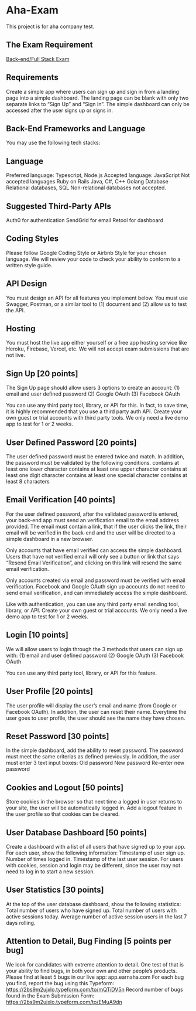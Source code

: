 # Aha-Exam

This project is for aha company test.

## The Exam Requirement

[Back-end/Full Stack Exam](https://docs.google.com/document/d/15tA1qlVOg14cmpX0DbIPPnUQa9GYlSXcb9haRCojVEU/edit)

## Requirements

Create a simple app where users can sign up and sign in from a landing page into a simple dashboard. The landing page can be blank with only two separate links to “Sign Up” and “Sign In”. The simple dashboard can only be accessed after the user signs up or signs in.

## Back-End Frameworks and Language

You may use the following tech stacks:

## Language

Preferred language: Typescript, Node.js Accepted language: JavaScript Not accepted languages Ruby on Rails Java, C#, C++ Golang Database Relational databases, SQL Non-relational databases not accepted.

## Suggested Third-Party APIs

Auth0 for authentication SendGrid for email Retool for dashboard

## Coding Styles

Please follow Google Coding Style or Airbnb Style for your chosen language. We will review your code to check your ability to conform to a written style guide.

## API Design

You must design an API for all features you implement below. You must use Swagger, Postman, or a similar tool to (1) document and (2) allow us to test the API.

## Hosting

You must host the live app either yourself or a free app hosting service like Heroku, Firebase, Vercel, etc. We will not accept exam submissions that are not live.

## Sign Up [20 points]

The Sign Up page should allow users 3 options to create an account: (1) email and user defined password (2) Google OAuth (3) Facebook OAuth

You can use any third party tool, library, or API for this. In fact, to save time, it is highly recommended that you use a third party auth API. Create your own guest or trial accounts with third party tools. We only need a live demo app to test for 1 or 2 weeks.

## User Defined Password [20 points]

The user defined password must be entered twice and match. In addition, the password must be validated by the following conditions. contains at least one lower character contains at least one upper character contains at least one digit character contains at least one special character contains at least 8 characters

## Email Verification [40 points]

For the user defined password, after the validated password is entered, your back-end app must send an verification email to the email address provided. The email must contain a link, that if the user clicks the link, their email will be verified in the back-end and the user will be directed to a simple dashboard in a new browser.

Only accounts that have email verified can access the simple dashboard. Users that have not verified email will only see a button or link that says “Resend Email Verification”, and clicking on this link will resend the same email verification.

Only accounts created via email and password must be verified with email verification. Facebook and Google OAuth sign up accounts do not need to send email verification, and can immediately access the simple dashboard.

Like with authentication, you can use any third party email sending tool, library, or API. Create your own guest or trial accounts. We only need a live demo app to test for 1 or 2 weeks.

## Login [10 points]

We will allow users to login through the 3 methods that users can sign up with: (1) email and user defined password (2) Google OAuth (3) Facebook OAuth

You can use any third party tool, library, or API for this feature.

## User Profile [20 points]

The user profile will display the user’s email and name (from Google or Facebook OAuth). In addition, the user can reset their name. Everytime the user goes to user profile, the user should see the name they have chosen.

## Reset Password [30 points]

In the simple dashboard, add the ability to reset password. The password must meet the same criterias as defined previously. In addition, the user must enter 3 text input boxes: Old password New password Re-enter new password

## Cookies and Logout [50 points]

Store cookies in the browser so that next time a logged in user returns to your site, the user will be automatically logged in. Add a logout feature in the user profile so that cookies can be cleared.

## User Database Dashboard [50 points]

Create a dashboard with a list of all users that have signed up to your app. For each user, show the following information: Timestamp of user sign up. Number of times logged in. Timestamp of the last user session. For users with cookies, session and login may be different, since the user may not need to log in to start a new session.

## User Statistics [30 points]

At the top of the user database dashboard, show the following statistics: Total number of users who have signed up. Total number of users with active sessions today. Average number of active session users in the last 7 days rolling.

## Attention to Detail, Bug Finding [5 points per bug]

We look for candidates with extreme attention to detail. One test of that is your ability to find bugs, in both your own and other people’s products. Please find at least 5 bugs in our live app: app.earnaha.com For each bug you find, report the bug using this Typeform: https://2bs9m2ujxlo.typeform.com/to/mQTiDV5n Record number of bugs found in the Exam Submission Form: https://2bs9m2ujxlo.typeform.com/to/EMuA9dn
